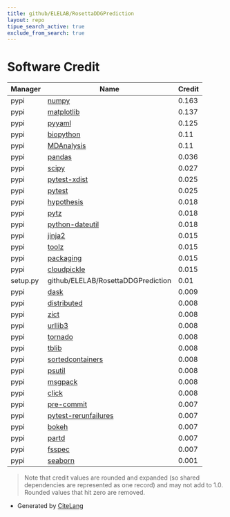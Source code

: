 ```yaml
---
title: github/ELELAB/RosettaDDGPrediction
layout: repo
tipue_search_active: true
exclude_from_search: true
---
```

# Software Credit

|Manager|Name|Credit|
|-------|----|------|
|pypi|[numpy](https://www.numpy.org)|0.163|
|pypi|[matplotlib](https://matplotlib.org)|0.137|
|pypi|[pyyaml](https://pyyaml.org/)|0.125|
|pypi|[biopython](https://biopython.org/)|0.11|
|pypi|[MDAnalysis](https://www.mdanalysis.org)|0.11|
|pypi|[pandas](https://pandas.pydata.org)|0.036|
|pypi|[scipy](https://pypi.org/project/scipy)|0.027|
|pypi|[pytest-xdist](https://pypi.org/project/pytest-xdist)|0.025|
|pypi|[pytest](https://pypi.org/project/pytest)|0.025|
|pypi|[hypothesis](https://pypi.org/project/hypothesis)|0.018|
|pypi|[pytz](https://pypi.org/project/pytz)|0.018|
|pypi|[python-dateutil](https://pypi.org/project/python-dateutil)|0.018|
|pypi|[jinja2](https://pypi.org/project/jinja2)|0.015|
|pypi|[toolz](https://pypi.org/project/toolz)|0.015|
|pypi|[packaging](https://pypi.org/project/packaging)|0.015|
|pypi|[cloudpickle](https://pypi.org/project/cloudpickle)|0.015|
|setup.py|github/ELELAB/RosettaDDGPrediction|0.01|
|pypi|[dask](https://github.com/dask/dask/)|0.009|
|pypi|[distributed](https://distributed.dask.org)|0.008|
|pypi|[zict](https://pypi.org/project/zict)|0.008|
|pypi|[urllib3](https://pypi.org/project/urllib3)|0.008|
|pypi|[tornado](https://pypi.org/project/tornado)|0.008|
|pypi|[tblib](https://pypi.org/project/tblib)|0.008|
|pypi|[sortedcontainers](https://pypi.org/project/sortedcontainers)|0.008|
|pypi|[psutil](https://pypi.org/project/psutil)|0.008|
|pypi|[msgpack](https://pypi.org/project/msgpack)|0.008|
|pypi|[click](https://pypi.org/project/click)|0.008|
|pypi|[pre-commit](https://github.com/pre-commit/pre-commit)|0.007|
|pypi|[pytest-rerunfailures](https://pypi.org/project/pytest-rerunfailures)|0.007|
|pypi|[bokeh](https://pypi.org/project/bokeh)|0.007|
|pypi|[partd](https://pypi.org/project/partd)|0.007|
|pypi|[fsspec](https://pypi.org/project/fsspec)|0.007|
|pypi|[seaborn](https://seaborn.pydata.org)|0.001|


> Note that credit values are rounded and expanded (so shared dependencies are represented as one record) and may not add to 1.0. Rounded values that hit zero are removed.


- Generated by [CiteLang](https://github.com/vsoch/citelang)
